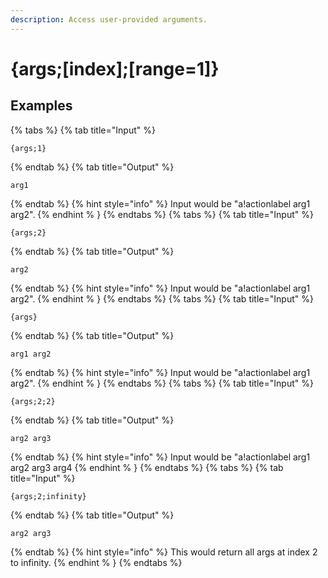 ```yaml
---
description: Access user-provided arguments.
---
```

# {args;[index];[range=1]}
## Examples
{% tabs %}
{% tab title="Input" %}
```text
{args;1}
```
{% endtab %}
{% tab title="Output" %}
```text
arg1
```
{% endtab %}
{% hint style="info" %}
Input would be "a!actionlabel arg1 arg2".
{% endhint % }
{% endtabs %}
{% tabs %}
{% tab title="Input" %}
```text
{args;2}
```
{% endtab %}
{% tab title="Output" %}
```text
arg2
```
{% endtab %}
{% hint style="info" %}
Input would be "a!actionlabel arg1 arg2".
{% endhint % }
{% endtabs %}
{% tabs %}
{% tab title="Input" %}
```text
{args}
```
{% endtab %}
{% tab title="Output" %}
```text
arg1 arg2
```
{% endtab %}
{% hint style="info" %}
Input would be "a!actionlabel arg1 arg2".
{% endhint % }
{% endtabs %}
{% tabs %}
{% tab title="Input" %}
```text
{args;2;2}
```
{% endtab %}
{% tab title="Output" %}
```text
arg2 arg3
```
{% endtab %}
{% hint style="info" %}
Input would be "a!actionlabel arg1 arg2 arg3 arg4
{% endhint % }
{% endtabs %}
{% tabs %}
{% tab title="Input" %}
```text
{args;2;infinity}
```
{% endtab %}
{% tab title="Output" %}
```text
arg2 arg3
```
{% endtab %}
{% hint style="info" %}
This would return all args at index 2 to infinity.
{% endhint % }
{% endtabs %}